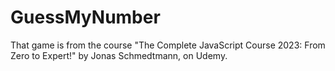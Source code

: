 # GuessMyNumber

That game is from the course "The Complete JavaScript Course 2023: From Zero to Expert!" by Jonas Schmedtmann, on Udemy.
